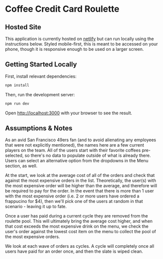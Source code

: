 # Coffee Credit Card Roulette

## Hosted Site

This application is currently hosted on [netlify](https://main--sr-blabs-preview.netlify.app/) but can run locally using the instructions below. Styled mobile-first, this is meant to be accessed on your phone, though it is responsive enough to be used on a larger screen.

## Getting Started Locally

First, install relevant dependencies:

```bash
npm install
```

Then, run the development server:

```bash
npm run dev
```

Open [http://localhost:3000](http://localhost:3000) with your browser to see the result.

## Assumptions & Notes

As an avid San Francisco 49ers fan (and to avoid alienating any employees that were not explicitly mentioned), the names here are a few current players on the team. All of the users start with their favorite coffees pre-selected, so there's no data to populate outside of what is already there. Users can select an alternative option from the dropdowns in the Menu section, as well.

At the start, we look at the average cost of all of the orders and check that against the most expensive orders in the list. Theoretically, the user(s) with the most expensive order will be higher than the average, and therefore will be required to pay for the order. In the event that there is more than 1 user with the most expensive order (i.e. 2 or more users have ordered a frappucino for $4), then we'll pick one of the users at random in that scenario - leaving it up to fate.

Once a user has paid during a current cycle they are removed from the roulette pool. This will ultimately bring the average cost higher, and when that cost exceeds the most expensive drink on the menu, we check the user's order against the lowest cost item on the menu to collect the pool of the most expensive orders.

We look at each wave of orders as cycles. A cycle will completely once all users have paid for an order once, and then the slate is wiped clean.
